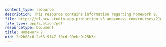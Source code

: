 ```yaml
---
content_type: resource
description: This resource contains information regarding homework 9.
file: https://ol-ocw-studio-app-production.s3.amazonaws.com/courses/21g-412-texts-topics-and-times-in-german-literature-fall-2009/2d2b88c62e689f47f0cd99ebc9b25b3c_MIT21G_412F09_hw09.pdf
file_type: application/pdf
resourcetype: Document
title: Homework 9
uid: 2d2b88c6-2e68-9f47-f0cd-99ebc9b25b3c
---
```

